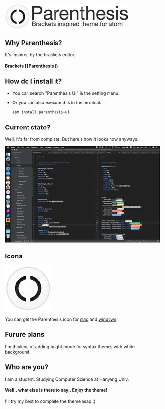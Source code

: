<img src="https://github.com/k0626089/parenthesis-ui/raw/master/assets/images/title.png" width="400">

## Why Parenthesis?
It's inspired by the brackets editor.  
#### Brackets [] Parenthesis ()

## How do I install it?
- You can search "Parenthesis UI" in the setting menu.  
- Or you can also execute this in the terminal.  

      apm install parenthesis-ui

## Current state?
Well, it's far from complete.
But here's how it looks now anyways.  

<img src="https://github.com/k0626089/parenthesis-ui/raw/master/assets/images/ScreenShot.png" width="700">

## Icons
<img src="https://github.com/k0626089/parenthesis-ui/raw/master/assets/images/icon.png" width="150">

You can get the Parenthesis icon for [mac](https://github.com/k0626089/parenthesis-ui/raw/master/assets/icons/icon.icns) and [windows](https://github.com/k0626089/parenthesis-ui/raw/master/assets/icons/icon.ico)

## Furure plans
I'm thinking of adding bright mode for syntax themes with white background.

## Who are you?
I am a student. Studying Computer Science at Hanyang Univ.

#### Well.. what else is there to say.. Enjoy the theme!
I'll try my best to complete the theme asap :)
